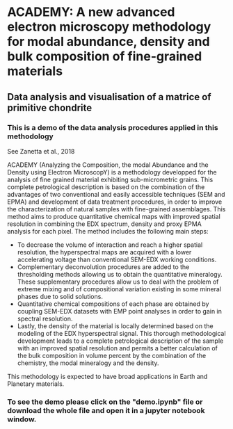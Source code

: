 # ACADEMY: A new advanced electron microscopy methodology for modal abundance, density and bulk composition of fine-grained materials

## Data analysis and visualisation of a matrice of primitive chondrite

### This is a demo of the data analysis procedures applied in this methodology

See Zanetta et al., 2018

ACADEMY (Analyzing the Composition, the modal Abundance and the Density using Electron MicroscopY) is a methodology developped for the analysis of fine grained material exhibiting sub-micrometric grains. This complete petrological description is based on the combination of the advantages of two conventional and easily accessible techniques (SEM and EPMA) and development of data treatment procedures, in order to improve the characterization of natural samples with fine-grained assemblages. This method aims to produce quantitative chemical maps with improved spatial resolution in combining the EDX spectrum, density and proxy EPMA analysis for each pixel. The method includes the following main steps: 

-	To decrease the volume of interaction and reach a higher spatial resolution, the hyperspectral maps are acquired with a lower accelerating voltage than conventional SEM-EDX working conditions.
-	Complementary deconvolution procedures are added to the thresholding methods allowing us to obtain the quantitative mineralogy. These supplementary procedures allow us to deal with the problem of extreme mixing and of compositional variation existing in some mineral phases due to solid solutions. 
-	Quantitative chemical compositions of each phase are obtained by coupling SEM-EDX datasets with EMP point analyses in order to gain in spectral resolution.
-	Lastly, the density of the material is locally determined based on the modeling of the EDX hyperspectral signal. 
This thorough methodological development leads to a complete petrological description of the sample with an improved spatial resolution and permits a better calculation of the bulk composition in volume percent by the combination of the chemistry, the modal mineralogy and the density.

This methodology is expected to have broad applications in Earth and Planetary materials.

### To see the demo please click on the "demo.ipynb" file or download the whole file and open it in a jupyter notebook window. 
